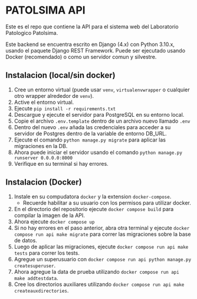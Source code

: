 # PATOLSIMA API

Este es el repo que contiene la API para el sistema web del Laboratorio Patologico Patolsima.

Este backend se encuentra escrito en Django (4.x) con Python 3.10.x, usando el paquete Django REST Framework.
Puede ser ejecutado usando Docker (recomendado) o como un servidor comun y silvestre.

## Instalacion (local/sin docker)

1. Cree un entorno virtual (puede usar `venv`, `virtualenvwrapper` o cualquier otro wrapper alrededor de `venv`).
2. Active el entorno virtual.
3. Ejecute `pip install -r requirements.txt`
4. Descargue y ejecute el servidor para PostgreSQL en su entorno local.
5. Copie el archivo `.env.template` dentro de un archivo nuevo llamado `.env`
6. Dentro del nuevo `.env` añada las credenciales para acceder a su servidor de Postgres dentro de la variable de entorno DB_URL.
7. Ejecute el comando `python manage.py migrate` para aplicar las migraciones en la DB.
7. Ahora puede iniciar el servidor usando el comando `python manage.py runserver 0.0.0.0:8000`
8. Verifique en su terminal si hay errores.

## Instalacion (Docker)

1. Instale en su compudatora `docker` y la extension `docker-compose`.
    * Recuerde habilitar a su usuario con los permisos para utilizar docker.
2. En el directorio del repositorio ejecute `docker compose build` para compilar la imagen de la API.
3. Ahora ejecute `docker compose up`
4. Si no hay errores en el paso anterior, abra otra terminal y ejecute `docker compose run api make migrate` para correr las migraciones sobre la base de datos.
5. Luego de aplicar las migraciones, ejecute `docker compose run api make tests` para correr los tests.
6. Agregue un superusuario con `docker compose run api python manage.py createsuperuser`.
7. Ahora agregue la data de prueba utilizando `docker compose run api make addtestdata`.
8. Cree los directorios auxiliares utilizando `docker compose run api make createauxdirectories`.

